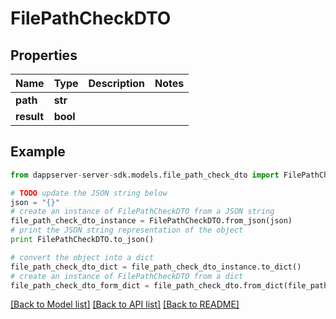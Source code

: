 # FilePathCheckDTO


## Properties

Name | Type | Description | Notes
------------ | ------------- | ------------- | -------------
**path** | **str** |  | 
**result** | **bool** |  | 

## Example

```python
from dappserver-server-sdk.models.file_path_check_dto import FilePathCheckDTO

# TODO update the JSON string below
json = "{}"
# create an instance of FilePathCheckDTO from a JSON string
file_path_check_dto_instance = FilePathCheckDTO.from_json(json)
# print the JSON string representation of the object
print FilePathCheckDTO.to_json()

# convert the object into a dict
file_path_check_dto_dict = file_path_check_dto_instance.to_dict()
# create an instance of FilePathCheckDTO from a dict
file_path_check_dto_form_dict = file_path_check_dto.from_dict(file_path_check_dto_dict)
```
[[Back to Model list]](../README.md#documentation-for-models) [[Back to API list]](../README.md#documentation-for-api-endpoints) [[Back to README]](../README.md)


